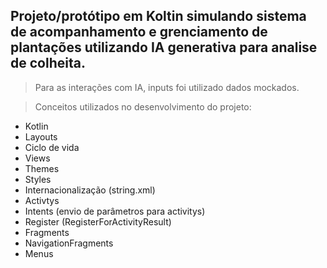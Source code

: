## Projeto/protótipo em Koltin simulando sistema de acompanhamento e grenciamento de plantações utilizando IA generativa para analise de colheita.

>Para as interações com IA, inputs foi utilizado dados mockados.

>Conceitos utilizados no desenvolvimento do projeto:
* Kotlin
* Layouts
* Ciclo de vida
* Views
* Themes
* Styles
* Internacionalização (string.xml)
* Activtys
* Intents (envio de parâmetros para activitys)
* Register (RegisterForActivityResult)
* Fragments
* NavigationFragments
* Menus

